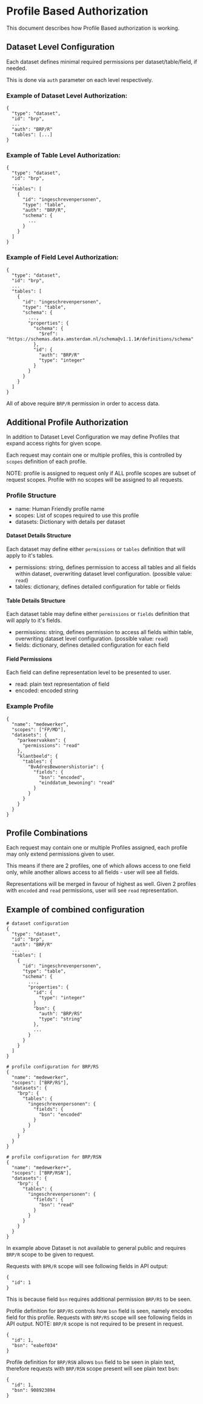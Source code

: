 # Profile Based Authorization

This document describes how Profile Based authorization is working.

## Dataset Level Configuration

Each dataset defines minimal required permissions per dataset/table/field, if needed.

This is done via `auth` parameter on each level respectively.

### Example of Dataset Level Authorization:

    {
      "type": "dataset",
      "id": "brp",
      ...
      "auth": "BRP/R"
      "tables": [...]
    }


### Example of Table Level Authorization:

    {
      "type": "dataset",
      "id": "brp",
      ...
      "tables": [
        {
          "id": "ingeschrevenpersonen",
          "type": "table",
          "auth": "BRP/R",
          "schema": {
            ...
          }
        }
      ]
    }

### Example of Field Level Authorization:

    {
      "type": "dataset",
      "id": "brp",
      ...
      "tables": [
        {
          "id": "ingeschrevenpersonen",
          "type": "table",
          "schema": {
            ...,
            "properties": {
              "schema": {
                "$ref": "https://schemas.data.amsterdam.nl/schema@v1.1.1#/definitions/schema"
              },
              "id": {
                "auth": "BRP/R"
                "type": "integer"
              }
            }
          }
        }
      ]
    }

All of above require `BRP/R` permission in order to access data.

## Additional Profile Authorization

In addition to Dataset Level Configuration we may define Profiles that expand access rights for given scope.

Each request may contain one or multiple profiles, this is controlled by `scopes` definition of each profile.

NOTE: profile is assigned to request only if ALL profile scopes are subset of request scopes. Profile with no scopes will be assigned to all requests.

### Profile Structure

* name: Human Friendly profile name
* scopes: List of scopes required to use this profile
* datasets: Dictionary with details per dataset

#### Dataset Details Structure

Each dataset may define either `permissions` or `tables` definition that will apply to it's tables.

* permissions: string, defines permission to access all tables and all fields within dataset, overwriting dataset level configuration. (possible value: `read`)
* tables: dictionary, defines detailed configuration for table or fields

#### Table Details Structure

Each dataset table may define either `permissions` or `fields` definition that will apply to it's fields.

* permissions: string, defines permission to access all fields within table, overwriting dataset level configuration. (possible value: `read`)
* fields: dictionary, defines detailed configuration for each field

#### Field Permissions

Each field can define representation level to be presented to user.

* read: plain text representation of field
* encoded: encoded string

### Example Profile

    {
      "name": "medewerker",
      "scopes": ["FP/MD"],
      "datasets": {
        "parkeervakken": {
          "permissions": "read"
        },
        "klantbeeld": {
          "tables": {
            "BvAdresBewonershistorie": {
              "fields": {
                "bsn": "encoded",
                "einddatum_bewoning": "read"
              }
            }
          }
        }
      }
    }


## Profile Combinations

Each request may contain one or multiple Profiles assigned, each profile may only extend permissions given to user.

This means if there are 2 profiles, one of which allows access to one field only, while another allows access to all fields - user will see all fields.

Representations will be merged in favour of highest as well. Given 2 profiles with `encoded` and `read` permissions, user will see `read` representation.


## Example of combined configuration

    # dataset configuration
    {
      "type": "dataset",
      "id": "brp",
      "auth": "BRP/R"
      ...
      "tables": [
        {
          "id": "ingeschrevenpersonen",
          "type": "table",
          "schema": {
            ...,
            "properties": {
              "id": {
                "type": "integer"
              }
              "bsn": {
                "auth": "BRP/RS"
                "type": "string"
              },
              ...
            }
          }
        }
      ]
    }

    # profile configuration for BRP/RS
    {
      "name": "medewerker",
      "scopes": ["BRP/RS"],
      "datasets": {
        "brp": {
          "tables": {
            "ingeschrevenpersonen": {
              "fields": {
                "bsn": "encoded"
              }
            }
          }
        }
      }
    }

    # profile configuration for BRP/RSN
    {
      "name": "medewerker+",
      "scopes": ["BRP/RSN"],
      "datasets": {
        "brp": {
          "tables": {
            "ingeschrevenpersonen": {
              "fields": {
                "bsn": "read"
              }
            }
          }
        }
      }
    }


In example above Dataset is not available to general public and requires `BRP/R` scope to be given to request.

Requests with `BPR/R` scope will see following fields in API output:

    {
      "id": 1
    }

This is because field `bsn` requires additional permission `BRP/RS` to be seen.

Profile definition for `BRP/RS` controls how `bsn` field is seen, namely encodes field for this profile.
Requests with `BRP/RS` scope will see following fields in API output. NOTE: `BRP/R` scope is not required to be present in request.

    {
      "id": 1,
      "bsn": "eabef034"
    }

Profile definition for `BRP/RSN` allows `bsn` field to be seen in plain text, therefore requests with `BRP/RSN` scope present will see plain text bsn:

    {
      "id": 1,
      "bsn": 908923894
    }
